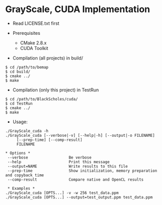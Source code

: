 GrayScale, CUDA Implementation
==============================

* Read LICENSE.txt first

* Prerequisites
  * CMake 2.8.x
  * CUDA Toolkit

* Compilation (all projects) in build/
```
$ cd /path/to/bemap
$ cd build/
$ cmake ../
$ make
```

* Compilation (only this project) in TestRun
```
$ cd /path/to/BlackScholes/cuda/
$ cd TestRun
$ cmake ../
$ make
```

* Usage:
```
./GrayScale_cuda -h
./GrayScale_cuda [--verbose|-v] [--help|-h] [--output|-o FILENAME]
     [--prep-time] [--comp-result]
     FILENAME

* Options *
 --verbose                  Be verbose
 --help                     Print this message
 --output=NAME              Write results to this file
 --prep-time                Show initialization, memory preparation and copyback time
 --comp-result              Compare native and OpenCL results

 * Examples *
./GrayScale_cuda [OPTS...] -v -w 256 test_data.ppm
./GrayScale_cuda [OPTS...] --output=test_output.ppm test_data.ppm
```